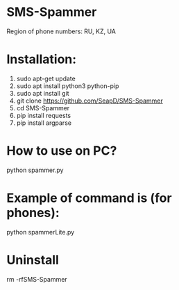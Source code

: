 # SMS-Spammer
Region of phone numbers: RU, KZ, UA

# Installation:
1. sudo apt-get update
2. sudo apt install python3 python-pip
3. sudo apt install git 
4. git clone https://github.com/SeapD/SMS-Spammer
5. cd SMS-Spammer
6. pip install requests
7. pip install argparse

# How to use on PC?
python spammer.py

# Example of command is (for phones): 
python spammerLite.py

# Uninstall
rm -rfSMS-Spammer
